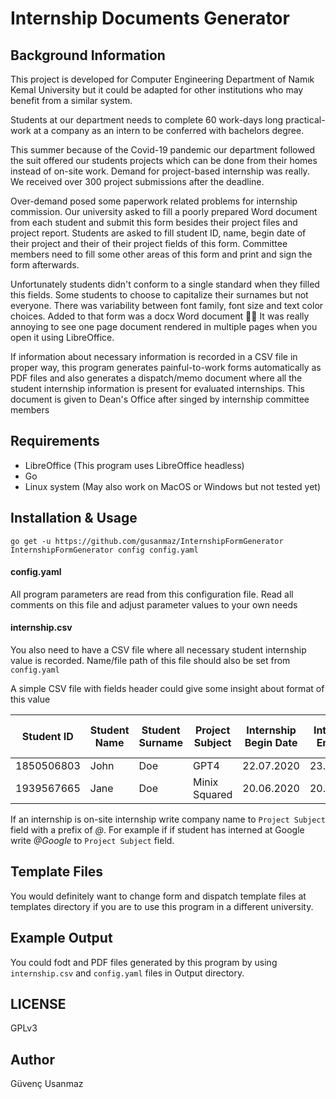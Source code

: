 # Internship Documents Generator

## Background Information 

This project is developed for Computer Engineering Department of
Namık Kemal University but it could be adapted for other institutions
who may benefit from a similar system.

Students at our department needs to complete 60 work-days long practical-work
at a company as an intern to be conferred with bachelors degree.
  
This summer because of the Covid-19 pandemic our department followed the suit offered our students
projects which can be done from their homes instead of on-site work. Demand for project-based
internship was really. We received over 300 project submissions after the deadline. 

Over-demand posed some paperwork related problems for internship commission.
Our university asked to fill a poorly prepared Word document from each student
and submit this form besides their project files and project report. Students are asked to fill
student ID, name, begin date of their project and their of their project
fields of this form. Committee members need to fill some other areas of this form and 
print and sign the form afterwards.

Unfortunately students didn't conform to a single standard when they filled this fields.
Some students to choose to capitalize their surnames but not everyone.
There was variability between font family, font size and text color choices.
Added to that form was a docx Word document :man_facepalming: It was really annoying to see
one page document rendered in multiple pages when you open it using LibreOffice.

If information about necessary information is recorded in a CSV file in proper way,
this program generates painful-to-work forms automatically as PDF files and 
also generates a dispatch/memo document where all the student internship 
information is present for evaluated internships. This document is given to Dean's Office
after singed by internship committee members

## Requirements 

* LibreOffice (This program uses LibreOffice headless)
* Go
* Linux system (May also work on MacOS or Windows but not tested yet)

## Installation & Usage

``` 
go get -u https://github.com/gusanmaz/InternshipFormGenerator
InternshipFormGenerator config config.yaml
```

#### config.yaml

All program parameters are read from this configuration file. Read all comments
on this file and adjust parameter values to your own needs

#### internship.csv

You also need to have a CSV file where all necessary student internship value is recorded.
Name/file path of this file should also be set from `config.yaml`

A simple CSV file with fields header could give some insight about format of this value

| Student ID | Student Name | Student Surname | Project Subject | Internship Begin Date | Internship End Date | Internship work-days | Conferred work-days |
|------------|--------------|-----------------|-----------------|-----------------------|---------------------|----------------------|----------------------|
| 1850506803 | John         | Doe             | GPT4            | 22.07.2020            | 23.08.2020          | 20                   | 15                   |
| 1939567665 | Jane         | Doe             | Minix Squared   | 20.06.2020            | 20.08.2020          | 60                   | 60                   |

If an internship is on-site internship write company name to `Project Subject` field with a prefix of *@*.
For example if if student has interned at Google write *@Google* to `Project Subject` field.

## Template Files

You would definitely want to change form and dispatch template files at templates directory if you are to use this program in a different university.

## Example Output

You could fodt and PDF files generated by this program by using `internship.csv` and `config.yaml` files in Output directory.

## LICENSE

GPLv3

## Author

Güvenç Usanmaz

    
 
